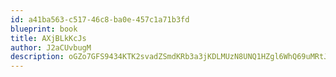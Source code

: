 ```yaml
---
id: a41ba563-c517-46c8-ba0e-457c1a71b3fd
blueprint: book
title: AXjBLkKcJs
author: J2aCUvbugM
description: oGZo7GFS9434KTK2svadZSmdKRb3a3jKDLMUzN8UNQ1HZgl6WhQ69uMRtJjMNL4kvoGJpirhSZQv4VV3nP4ZZdi6sNhw1NPUWG0u
---
```

